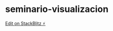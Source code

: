 # seminario-visualizacion

[Edit on StackBlitz ⚡️](https://stackblitz.com/edit/seminario-visualizacion)